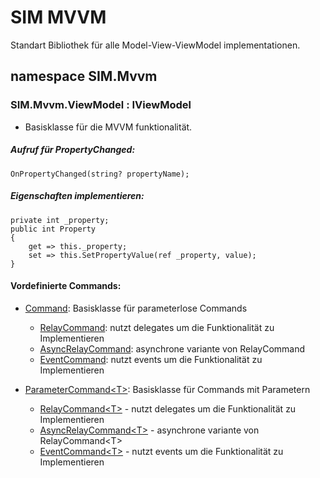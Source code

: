 # SIM MVVM
Standart Bibliothek für alle Model-View-ViewModel implementationen.
## namespace SIM.Mvvm
### SIM.Mvvm.ViewModel : IViewModel
- Basisklasse für  die MVVM funktionalität.
##### Aufruf für PropertyChanged:
 
    OnPropertyChanged(string? propertyName);

##### Eigenschaften implementieren:
    private int _property;
    public int Property
    {
        get => this._property;
        set => this.SetPropertyValue(ref _property, value);
    }

#### Vordefinierte Commands:
* [Command](../SIM.Mvvm/Commands/Abstract/Command.cs): Basisklasse für parameterlose Commands
  * [RelayCommand](../SIM.Mvvm/Commands/RelayCommand.cs): nutzt delegates um die Funktionalität zu Implementieren
  * [AsyncRelayCommand](../SIM.Mvvm/Commands/AsyncRelayCommand.cs): asynchrone variante von RelayCommand
  * [EventCommand](../SIM.Mvvm/Commands/EventCommand.cs): nutzt events um die Funktionalität zu Implementieren


* [ParameterCommand\<T\>](../SIM.Mvvm/Commands/Abstract/ParameterCommand\{T\}.cs): Basisklasse für  Commands mit Parametern
  * [RelayCommand\<T\>](../SIM.Mvvm/Commands/RelayCommand\{T\}.cs) - nutzt delegates um die Funktionalität zu Implementieren
  * [AsyncRelayCommand\<T\>](../SIM.Mvvm/Commands/AsyncRelayCommand\{T\}.cs) - asynchrone variante von RelayCommand\<T\>
  * [EventCommand\<T\>](../SIM.Mvvm/Commands/EventCommand\{T\}.cs) - nutzt events um die Funktionalität zu Implementieren

